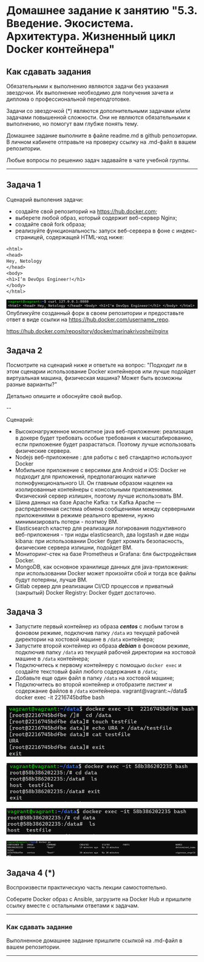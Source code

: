 
# Домашнее задание к занятию "5.3. Введение. Экосистема. Архитектура. Жизненный цикл Docker контейнера"

## Как сдавать задания

Обязательными к выполнению являются задачи без указания звездочки. Их выполнение необходимо для получения зачета и диплома о профессиональной переподготовке.

Задачи со звездочкой (*) являются дополнительными задачами и/или задачами повышенной сложности. Они не являются обязательными к выполнению, но помогут вам глубже понять тему.

Домашнее задание выполните в файле readme.md в github репозитории. В личном кабинете отправьте на проверку ссылку на .md-файл в вашем репозитории.

Любые вопросы по решению задач задавайте в чате учебной группы.

---

## Задача 1

Сценарий выполения задачи:

- создайте свой репозиторий на https://hub.docker.com;
- выберете любой образ, который содержит веб-сервер Nginx;
- создайте свой fork образа;
- реализуйте функциональность:
запуск веб-сервера в фоне с индекс-страницей, содержащей HTML-код ниже:
```
<html>
<head>
Hey, Netology
</head>
<body>
<h1>I’m DevOps Engineer!</h1>
</body>
</html>
```

![img.png](img.png)
Опубликуйте созданный форк в своем репозитории и предоставьте ответ в виде ссылки на https://hub.docker.com/username_repo.

https://hub.docker.com/repository/docker/marinakrivoshei/nginx

## Задача 2

Посмотрите на сценарий ниже и ответьте на вопрос:
"Подходит ли в этом сценарии использование Docker контейнеров или лучше подойдет виртуальная машина, физическая машина? Может быть возможны разные варианты?"

Детально опишите и обоснуйте свой выбор.

--

Сценарий:

- Высоконагруженное монолитное java веб-приложение: реализация в докере будет требовать особые требования к масштабированию, если приложение будет разрастаться. Поэтому лучше использовать физические сервера.
- Nodejs веб-приложение : для работы с веб стандартно используют Docker
- Мобильное приложение c версиями для Android и iOS: Docker не подходит для приложений, предполагающих наличие полнофункционального UI. Он главным образом нацелен на изолированные контейнеры с консольными приложениями. Физический сервер излишен, поэтому лучше использовать ВМ.
- Шина данных на базе Apache Kafka: т.к Kafka Apache — распределенная система обмена сообщениями между серверными приложениями в режиме реального времени, нужно минимизировать потери - поэтмоу ВМ.
- Elasticsearch кластер для реализации логирования подуктивного веб-приложения - три ноды elasticsearch, два logstash и две ноды kibana: при использовании Docker будет хромать безопасность, физические сервера излишни, подойдет ВМ.
- Мониторинг-стек на базе Prometheus и Grafana: бля быстродействия Docker.
- MongoDB, как основное хранилище данных для java-приложения: при использовании Docker может произойти сбой и тогда все файлы будут потеряны, лучше ВМ.
- Gitlab сервер для реализации CI/CD процессов и приватный (закрытый) Docker Registry: Docker будет достаточно.

## Задача 3

- Запустите первый контейнер из образа ***centos*** c любым тэгом в фоновом режиме, подключив папку ```/data``` из текущей рабочей директории на хостовой машине в ```/data``` контейнера;
- Запустите второй контейнер из образа ***debian*** в фоновом режиме, подключив папку ```/data``` из текущей рабочей директории на хостовой машине в ```/data``` контейнера;
- Подключитесь к первому контейнеру с помощью ```docker exec``` и создайте текстовый файл любого содержания в ```/data```;
- Добавьте еще один файл в папку ```/data``` на хостовой машине;
- Подключитесь во второй контейнер и отобразите листинг и содержание файлов в ```/data``` контейнера.
vagrant@vagrant:~/data$ docker exec -it  2216745bdfbe bash

![img_2.png](img_2.png)

![img_1.png](img_1.png)

![img_4.png](img_4.png)

![img_3.png](img_3.png)

## Задача 4 (*)

Воспроизвести практическую часть лекции самостоятельно.

Соберите Docker образ с Ansible, загрузите на Docker Hub и пришлите ссылку вместе с остальными ответами к задачам.


---

### Как cдавать задание

Выполненное домашнее задание пришлите ссылкой на .md-файл в вашем репозитории.

---

